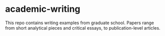 # academic-writing

This repo contains writing examples from graduate school. Papers range from short analytical pieces and critical essays, to publication-level articles.
